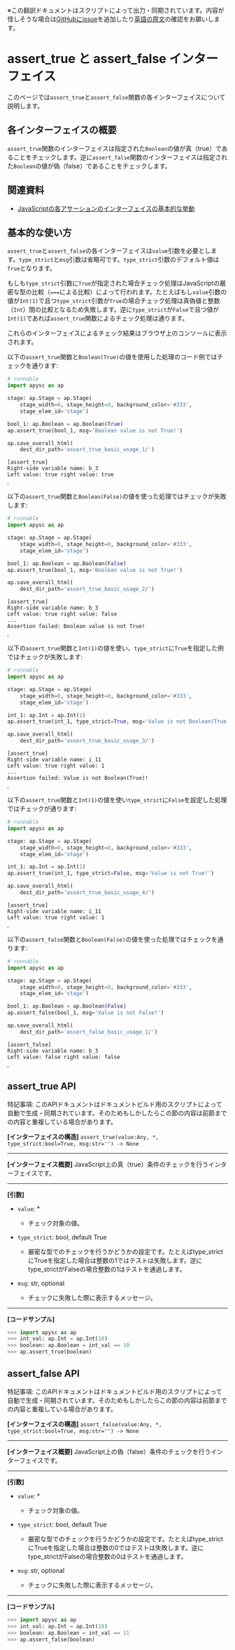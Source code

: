 <span class="inconspicuous-txt">※この翻訳ドキュメントはスクリプトによって出力・同期されています。内容が怪しそうな場合は<a href="https://github.com/simon-ritchie/apysc/issues" target="_blank">GitHubにissue</a>を追加したり[英語の原文](../en/assert_true_and_false.html)の確認をお願いします。</span>

# assert_true と assert_false インターフェイス

このページでは`assert_true`と`assert_false`関数の各インターフェイスについて説明します。

## 各インターフェイスの概要

`assert_true`関数のインターフェイスは指定された`Boolean`の値が真（true）であることをチェックします。逆に`assert_false`関数のインターフェイスは指定された`Boolean`の値が偽（false）であることをチェックします。

## 関連資料

- [JavaScriptの各アサーションのインターフェイスの基本的な挙動](jp_assertion_basic_behavior.md)

## 基本的な使い方

`assert_true`と`assert_false`の各インターフェイスは`value`引数を必要とします。`type_strict`と`msg`引数は省略可です。`type_strict`引数のデフォルト値は`True`となります。

もしも`type_strict`引数に`True`が指定された場合チェック処理はJavaScriptの厳密な型の比較（`===`による比較）によって行われます。たとえばもし`value`引数の値が`Int(1)`で且つ`type_strict`引数が`True`の場合チェック処理は真偽値と整数（`Int`）間の比較となるため失敗します。逆に`type_strict`が`False`で且つ値が`Int(1)`であれば`assert_true`関数によるチェック処理は通ります。

これらのインターフェイスによるチェック結果はブラウザ上のコンソールに表示されます。

以下の`assert_true`関数と`Boolean(True)`の値を使用した処理のコード例ではチェックを通ります:

```py
# runnable
import apysc as ap

stage: ap.Stage = ap.Stage(
    stage_width=0, stage_height=0, background_color='#333',
    stage_elem_id='stage')

bool_1: ap.Boolean = ap.Boolean(True)
ap.assert_true(bool_1, msg='Boolean value is not True!')

ap.save_overall_html(
    dest_dir_path='assert_true_basic_usage_1/')
```

```
[assert_true]
Right-side variable name: b_3
Left value: true right value: true
```

<iframe src="static/assert_true_basic_usage_1/index.html" width="0" height="0"></iframe>

以下の`assert_true`関数と`Boolean(False)`の値を使った処理ではチェックが失敗します:

```py
# runnable
import apysc as ap

stage: ap.Stage = ap.Stage(
    stage_width=0, stage_height=0, background_color='#333',
    stage_elem_id='stage')

bool_1: ap.Boolean = ap.Boolean(False)
ap.assert_true(bool_1, msg='Boolean value is not True!')

ap.save_overall_html(
    dest_dir_path='assert_true_basic_usage_2/')
```

```
[assert_true]
Right-side variable name: b_3
Left value: true right value: false
...
Assertion failed: Boolean value is not True!
```

<iframe src="static/assert_true_basic_usage_2/index.html" width="0" height="0"></iframe>

以下の`assert_true`関数と`Int(1)`の値を使い、`type_strict`に`True`を指定した例ではチェックが失敗します:

```py
# runnable
import apysc as ap

stage: ap.Stage = ap.Stage(
    stage_width=0, stage_height=0, background_color='#333',
    stage_elem_id='stage')

int_1: ap.Int = ap.Int(1)
ap.assert_true(int_1, type_strict=True, msg='Value is not Boolean(True)!')

ap.save_overall_html(
    dest_dir_path='assert_true_basic_usage_3/')
```

```
[assert_true]
Right-side variable name: i_11
Left value: true right value: 1
...
Assertion failed: Value is not Boolean(True)!
```

<iframe src="static/assert_true_basic_usage_3/index.html" width="0" height="0"></iframe>

以下の`assert_true`関数と`Int(1)`の値を使い`type_strict`に`False`を設定した処理ではチェックが通ります:

```py
# runnable
import apysc as ap

stage: ap.Stage = ap.Stage(
    stage_width=0, stage_height=0, background_color='#333',
    stage_elem_id='stage')

int_1: ap.Int = ap.Int(1)
ap.assert_true(int_1, type_strict=False, msg='Value is not True!')

ap.save_overall_html(
    dest_dir_path='assert_true_basic_usage_4/')
```

```
[assert_true]
Right-side variable name: i_11
Left value: true right value: 1
```

<iframe src="static/assert_true_basic_usage_4/index.html" width="0" height="0"></iframe>

以下の`assert_false`関数と`Boolean(False)`の値を使った処理ではチェックを通ります:

```py
# runnable
import apysc as ap

stage: ap.Stage = ap.Stage(
    stage_width=0, stage_height=0, background_color='#333',
    stage_elem_id='stage')

bool_1: ap.Boolean = ap.Boolean(False)
ap.assert_false(bool_1, msg='Value is not False!')

ap.save_overall_html(
    dest_dir_path='assert_false_basic_usage_1/')
```

```
[assert_false]
Right-side variable name: b_3
Left value: false right value: false
```

<iframe src="static/assert_false_basic_usage_1/index.html" width="0" height="0"></iframe>

## assert_true API

<span class="inconspicuous-txt">特記事項: このAPIドキュメントはドキュメントビルド用のスクリプトによって自動で生成・同期されています。そのためもしかしたらこの節の内容は前節までの内容と重複している場合があります。</span>

**[インターフェイスの構造]** `assert_true(value:Any, *, type_strict:bool=True, msg:str='') -> None`<hr>

**[インターフェイス概要]** JavaScript上の真（true）条件のチェックを行うインターフェイスです。<hr>

**[引数]**

- `value`: *
  - チェック対象の値。

- `type_strict`: bool, default True
  - 厳密な型でのチェックを行うかどうかの設定です。たとえばtype_strictにTrueを指定した場合は整数の1ではテストは失敗します。逆にtype_strictがFalseの場合整数の1はテストを通過します。

- `msg`: str, optional
  - チェックに失敗した際に表示するメッセージ。

<hr>

**[コードサンプル]**

```py
>>> import apysc as ap
>>> int_val: ap.Int = ap.Int(10)
>>> boolean: ap.Boolean = int_val == 10
>>> ap.assert_true(boolean)
```

## assert_false API

<span class="inconspicuous-txt">特記事項: このAPIドキュメントはドキュメントビルド用のスクリプトによって自動で生成・同期されています。そのためもしかしたらこの節の内容は前節までの内容と重複している場合があります。</span>

**[インターフェイスの構造]** `assert_false(value:Any, *, type_strict:bool=True, msg:str='') -> None`<hr>

**[インターフェイス概要]** JavaScript上の偽（false）条件のチェックを行うインターフェイスです。<hr>

**[引数]**

- `value`: *
  - チェック対象の値。

- `type_strict`: bool, default True
  - 厳密な型でのチェックを行うかどうかの設定です。たとえばtype_strictにTrueを指定した場合は整数の0ではテストは失敗します。逆にtype_strictがFalseの場合整数の0はテストを通過します。

- `msg`: str, optional
  - チェックに失敗した際に表示するメッセージ。

<hr>

**[コードサンプル]**

```py
>>> import apysc as ap
>>> int_val: ap.Int = ap.Int(10)
>>> boolean: ap.Boolean = int_val == 11
>>> ap.assert_false(boolean)
```